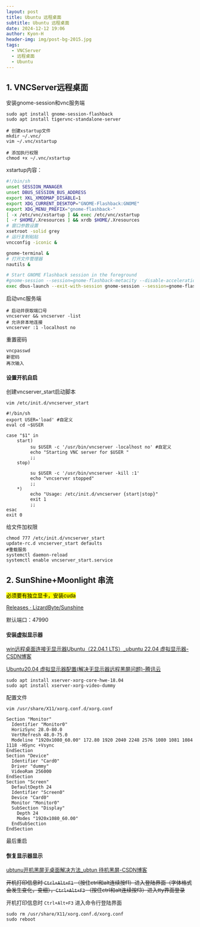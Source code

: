 ```yaml
---
layout: post
title: Ubuntu 远程桌面
subtitle: Ubuntu 远程桌面
date: 2024-12-12 19:06
author: Kyon-H
header-img: img/post-bg-2015.jpg
tags:
  - VNCServer
  - 远程桌面
  - Ubuntu
---
```

## 1. VNCServer远程桌面

安装gnome-session和vnc服务端

```shell
sudo apt install gnome-session-flashback
sudo apt install tigervnc-standalone-server

# 创建xstartup文件
mkdir ~/.vnc/
vim ~/.vnc/xstartup

# 添加执行权限
chmod +x ~/.vnc/xstartup
```

xstartup内容：

```sh
#!/bin/sh
unset SESSION_MANAGER
unset DBUS_SESSION_BUS_ADDRESS
export XKL_XMODMAP_DISABLE=1
export XDG_CURRENT_DESKTOP="GNOME-Flashback:GNOME"
export XDG_MENU_PREFIX="gnome-flashback-"
[ -x /etc/vnc/xstartup ] && exec /etc/vnc/xstartup
[ -r $HOME/.Xresources ] && xrdb $HOME/.Xresources
# 窗口参数设置
xsetroot -solid grey
# 运行复制粘贴
vncconfig -iconic &

gnome-terminal &
# 打开文件管理器
nautils &

# Start GNOME Flashback session in the foreground
#gnome-session --session=gnome-flashback-metacity --disable-acceleration-check &
exec dbus-launch --exit-with-session gnome-session --session=gnome-flashback-metacity --disable-acceleration-check
```

启动vnc服务端

```shell
# 启动并获取端口号
vncserver && vncserver -list
# 允许非本地连接
vncserver :1 -localhost no
```

重置密码

```shell
vncpasswd
新密码
再次输入
```

#### 设置开机自启

创建vncserver_start启动脚本

```shell
vim /etc/init.d/vncserver_start
```

```shell
#!/bin/sh
export USER='load' #自定义
eval cd ~$USER
 
case "$1" in
    start)
         su $USER -c '/usr/bin/vncserver -localhost no' #自定义
         echo "Starting VNC server for $USER "
         ;;
    stop)
 
         su $USER -c '/usr/bin/vncserver -kill :1'
         echo "vncserver stopped"
         ;;
    *)
         echo "Usage: /etc/init.d/vncserver {start|stop}"
         exit 1
         ;;
esac
exit 0
```

给文件加权限

```shell
chmod 777 /etc/init.d/vncserver_start
update-rc.d vncserver_start defaults
#重载服务
systemctl daemon-reload
systemctl enable vncserver_start.service
```

## 2. SunShine+Moonlight 串流

 <mark>必须要有独立显卡，安装cuda</mark>

[Releases · LizardByte/Sunshine](https://github.com/LizardByte/Sunshine/releases)

默认端口：47990

#### 安装虚拟显示器

[win远程桌面连接无显示器Ubuntu（22.04.1 LTS）_ubuntu 22.04 虚拟显示器-CSDN博客](https://blog.csdn.net/weixin_43983431/article/details/128793711 )

[Ubuntu20.04 虚拟显示器配置(解决无显示器远程黑屏问题)-腾讯云](https://cloud.tencent.com/developer/article/2120950)

```shell
sudo apt install xserver-xorg-core-hwe-18.04
sudo apt install xserver-xorg-video-dummy
```

配置文件

`vim /usr/share/X11/xorg.conf.d/xorg.conf`

```
Section "Monitor"
  Identifier "Monitor0"
  HorizSync 28.0-80.0
  VertRefresh 48.0-75.0
  Modeline "1920x1080_60.00" 172.80 1920 2040 2248 2576 1080 1081 1084 1118 -HSync +Vsync
EndSection
Section "Device"
  Identifier "Card0"
  Driver "dummy"
  VideoRam 256000
EndSection
Section "Screen"
  DefaultDepth 24
  Identifier "Screen0"
  Device "Card0"
  Monitor "Monitor0"
  SubSection "Display"
    Depth 24
    Modes "1920x1080_60.00"
  EndSubSection
EndSection
```

最后重启

#### 恢复显示器显示

[ubtunu开机黑屏无桌面解决方法_ubtun 待机黑屏-CSDN博客](https://jrhar.blog.csdn.net/article/details/108468903)

~~开机打印信息时 `Ctrl+Alt+F1` （按住ctrl和alt连续按f1）进入登陆界面（字体格式会发生变化，变细），`Ctrl+Alt+F3` （按住ctrl和alt连续按f3）进入tty界面登录~~

开机打印信息时 `Ctrl+Alt+F3` 进入命令行登陆界面

```shell
sudo rm /usr/share/X11/xorg.conf.d/xorg.conf
sudo reboot
```

